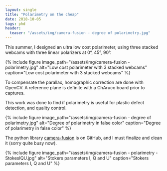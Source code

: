 ```yaml
---
layout: single
title: "Polarimetry on the cheap"
date: 2018-10-05
tags: phd
header:
  teaser: "/assets/img/camera-fusion - degree of polarimetry.jpg"
---
```


This summer, I designed an ultra low cost polarimeter, using three stacked webcams with three linear polarizers at 0°, 45°, 90°.  

{% include figure image_path="/assets/img/camera-fusion - polarimetry.jpg" alt="Low cost polarimeter with 3 stacked webcams" caption="Low cost polarimeter with 3 stacked webcams" %}

To compensate the parallax, homographic correction are done with OpenCV.
A reference plane is definite with a ChAruco board prior to captures.

This work was done to find if polarimetry is useful for plastic defect detection, and quality control.

{% include figure image_path="/assets/img/camera-fusion - degree of polarimetry.jpg" alt="Degree of polarimetry in false color" caption="Degree of polarimetry in false color" %}

The python library [camera-fusion](https://github.com/a1rb4Ck/camera-fusion) is on GitHub, and I must finalize and clean it (sorry quite busy now).  

{% include figure image_path="/assets/img/camera-fusion - polarimetry - StokesIQU.jpg" alt="Stokers parameters I, Q and U" caption="Stokers parameters I, Q and U" %}
